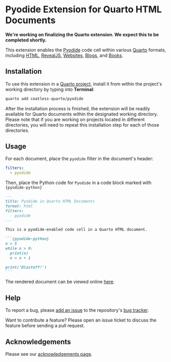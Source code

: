 # Pyodide Extension for Quarto HTML Documents

**We're working on finalizing the Quarto extension. We expect this to be completed shortly.**

This extension enables the [Pyodide](https://pyodide.org/en/stable/) code cell within various [Quarto](https://quarto.org/) formats, including [HTML](https://quarto.org/docs/output-formats/html-basics.html), [RevealJS](https://quarto.org/docs/presentations/revealjs/), [Websites](https://quarto.org/docs/websites/), [Blogs](https://quarto.org/docs/websites/website-blog.html), and [Books](https://quarto.org/docs/books). 

## Installation 

To use this extension in a [Quarto project](https://quarto.org/docs/projects/quarto-projects.html), install it from within the project's working directory by typing into **Terminal**:

``` bash
quarto add coatless-quarto/pyodide
```

After the installation process is finished, the extension will be readily available for Quarto documents within the designated working directory. Please note that if you are working on projects located in different directories, you will need to repeat this installation step for each of those directories.

## Usage

For each document, place the `pyodide` filter in the document's header:

```yaml
filters:
  - pyodide
```

Then, place the Python code for `Pyodide` in a code block marked with `{pyodide-python}`

````markdown
---
title: Pyodide in Quarto HTML Documents
format: html
filters:
  - pyodide
---

This is a pyodide-enabled code cell in a Quarto HTML document.

```{pyodide-python}
n = 5
while n > 0:
  print(n)
  n = n + 1

print('Blastoff!')
```
````

The rendered document can be viewed online [here](https://quarto.thecoatlessprofessor.com/pyodide/examples/readme).

## Help

To report a bug, please [add an issue](https://github.com/coatless-quarto/pyodide/issues/new) to the repository's [bug tracker](https://github.com/coatless-quarto/pyodide/issues).

Want to contribute a feature? Please open an issue ticket to discuss the feature before sending a pull request. 

## Acknowledgements

Please see our [acknowledgements page](https://quarto.thecoatlessprofessor.com/pyodide/qpyodide-acknowledgements.html).